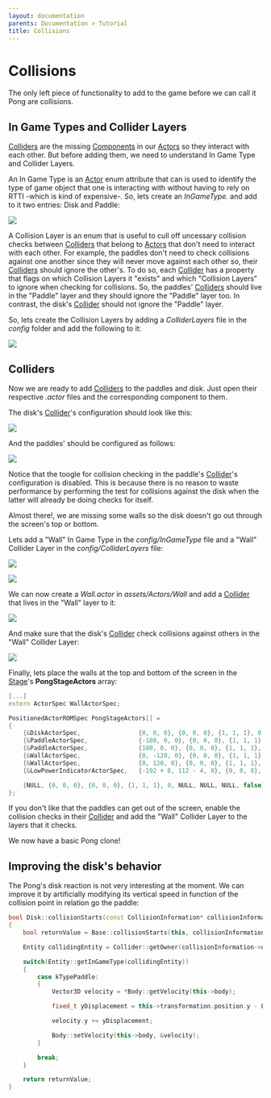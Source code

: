 ```yaml
---
layout: documentation
parents: Documentation > Tutorial
title: Collisions
---
```


# Collisions

The only left piece of functionality to add to the game before we can call it Pong are collisions.

## In Game Types and Collider Layers

[Colliders](/documentation/api/class-collider/) are the missing [Components](/documentation/api/class-component/) in our [Actors](/documentation/api/class-actor/) so they interact with each other. But before adding them, we need to understand In Game Type and Collider Layers.

An In Game Type is an [Actor](/documentation/api/class-component/) enum attribute that can is used to identify the type of game object that one is interacting with without having to rely on RTTI -which is kind of expensive-. So, lets create an *InGameType.* and add to it two entries: Disk and Paddle:

<a href="/documentation/images/tutorial/in-game-types.png" data-toggle="lightbox" data-gallery="gallery" data-caption="In Game Types "><img src="/documentation/images/tutorial/in-game-types.png" /></a>

A Collision Layer is an enum that is useful to cull off uncessary collision checks between [Colliders](/documentation/api/class-collider/) that belong to [Actors](/documentation/api/class-component/) that don't need to interact with each other. For example, the paddles don't need to check collisions against one another since they will never move against each other so, their [Colliders](/documentation/api/class-collider/) should ignore the other's. To do so, each [Collider](/documentation/api/class-collider/) has a property that flags on which Collision Layers it "exists" and which "Collision Layers" to ignore when checking for collisions. So, the paddles' [Colliders](/documentation/api/class-collider/) should live in the "Paddle" layer and they should ignore the "Paddle" layer too. In contrast, the disk's [Collider](/documentation/api/class-collider/) should not ignore the "Paddle" layer.

So, lets create the Collision Layers by adding a *ColliderLayers* file in the *config* folder and add the following to it:

<a href="/documentation/images/tutorial/collider-layers.png" data-toggle="lightbox" data-gallery="gallery" data-caption="Collider Layers"><img src="/documentation/images/tutorial/collider-layers.png" /></a>

## Colliders

Now we are ready to add [Colliders](/documentation/api/class-collider/) to the paddles and disk. Just open their respective *.actor* files and the corresponding component to them.

The disk's [Collider](/documentation/api/class-collider/)'s configuration should look like this:

<a href="/documentation/images/tutorial/disk-collider.png" data-toggle="lightbox" data-gallery="gallery" data-caption="Disk collider"><img src="/documentation/images/tutorial/disk-collider.png" /></a>

And the paddles' should be configured as follows:

<a href="/documentation/images/tutorial/paddle-collider.png" data-toggle="lightbox" data-gallery="gallery" data-caption="Paddle collider"><img src="/documentation/images/tutorial/paddle-collider.png" /></a>

Notice that the toogle for collision checking in the paddle's [Collider](/documentation/api/class-collider/)'s configuration is disabled. This is because there is no reason to waste performance by performing the test for collisions against the disk when the latter will already be doing checks for itself.

Almost there!, we are missing some walls so the disk doesn't go out through the screen's top or bottom.

Lets add a "Wall" In Game Type in the *config/InGameType* file and a "Wall" Collider Layer in the *config/ColliderLayers* file:

<a href="/documentation/images/tutorial/wall-in-game-type.png" data-toggle="lightbox" data-gallery="gallery" data-caption="Wall In Game Type"><img src="/documentation/images/tutorial/wall-in-game-type.png" /></a>

<a href="/documentation/images/tutorial/wall-collider-layer.png" data-toggle="lightbox" data-gallery="gallery" data-caption="Wall Collider Layer"><img src="/documentation/images/tutorial/wall-collider-layer.png" /></a>

We can now create a *Wall.actor* in *assets/Actors/Wall* and add a [Collider](/documentation/api/class-collider/) that lives in the "Wall" layer to it:

<a href="/documentation/images/tutorial/wall-actor.png" data-toggle="lightbox" data-gallery="gallery" data-caption="Wall Actor"><img src="/documentation/images/tutorial/wall-actor.png" /></a>

And make sure that the disk's [Collider](/documentation/api/class-collider/) check collisions against others in the "Wall" Collider Layer:

<a href="/documentation/images/tutorial/disk-collider-wall.png" data-toggle="lightbox" data-gallery="gallery" data-caption="Disk Wall Collider Layer"><img src="/documentation/images/tutorial/disk-collider-wall.png" /></a>

Finally, lets place the walls at the top and bottom of the screen in the [Stage](/documentation/api/struct-stage-spec/)'s **PongStageActors** array:

```cpp
[...]
extern ActorSpec WallActorSpec;

PositionedActorROMSpec PongStageActors[] =
{
    {&DiskActorSpec,                {0, 0, 0}, {0, 0, 0}, {1, 1, 1}, 0, "Disk", NULL, NULL, false},
    {&PaddleActorSpec,              {-180, 0, 0}, {0, 0, 0}, {1, 1, 1}, 0, PADDLE_LEFT_NAME, NULL, NULL, false},
    {&PaddleActorSpec,              {180, 0, 0}, {0, 0, 0}, {1, 1, 1}, 0, PADDLE_RIGHT_NAME, NULL, NULL, false},
    {&WallActorSpec,                {0, -120, 0}, {0, 0, 0}, {1, 1, 1}, 0, NULL, NULL, NULL, false},
    {&WallActorSpec,                {0, 120, 0}, {0, 0, 0}, {1, 1, 1}, 0, NULL, NULL, NULL, false},
    {&LowPowerIndicatorActorSpec,   {-192 + 8, 112 - 4, 0}, {0, 0, 0}, {1, 1, 1}, 0, NULL, NULL, NULL, false},

    {NULL, {0, 0, 0}, {0, 0, 0}, {1, 1, 1}, 0, NULL, NULL, NULL, false},
};
```

If you don't like that the paddles can get out of the screen, enable the collision checks in their [Collider](/documentation/api/class-collider/) and add the "Wall" Collider Layer to the layers that it checks.

We now have a basic Pong clone!

## Improving the disk's behavior

The Pong's disk reaction is not very interesting at the moment. We can improve it by artificially modifying its vertical speed in function of the collision point in relation go the paddle:

```cpp
bool Disk::collisionStarts(const CollisionInformation* collisionInformation)
{
    bool returnValue = Base::collisionStarts(this, collisionInformation);

    Entity collidingEntity = Collider::getOwner(collisionInformation->otherCollider);

    switch(Entity::getInGameType(collidingEntity))
    {
        case kTypePaddle:
        {
            Vector3D velocity = *Body::getVelocity(this->body);

            fixed_t yDisplacement = this->transformation.position.y - Entity::getPosition(collidingEntity)->y;

            velocity.y += yDisplacement;

            Body::setVelocity(this->body, &velocity);
        }

        break;
    }

    return returnValue;
}
```